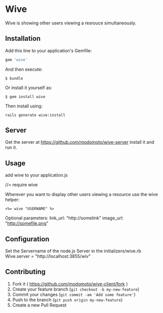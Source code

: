 # Wive

Wive is showing other users viewing a resrouce simultaneously. 

## Installation

Add this line to your application's Gemfile:

```ruby
gem 'wive'
```

And then execute:

    $ bundle

Or install it yourself as:

    $ gem install wive

Then install using:

    rails generate wive:install

## Server

Get the server at https://github.com/modomoto/wive-server install it and run it.

## Usage

add wive to your application.js

//= require wive

Wherever you want to display other users viewing a resource use the wive helper:

    <%= wive "USERNAME" %>

Optional parameters:
  link_url: "http://somelink"
  image_url: "http://somefile.png"


## Configuration

Set the Servername of the node.js Server in the initializers/wive.rb
    Wive.server = "http://localhost:3855/wiv"

## Contributing

1. Fork it ( https://github.com/modomoto/wive-client/fork )
2. Create your feature branch (`git checkout -b my-new-feature`)
3. Commit your changes (`git commit -am 'Add some feature'`)
4. Push to the branch (`git push origin my-new-feature`)
5. Create a new Pull Request

